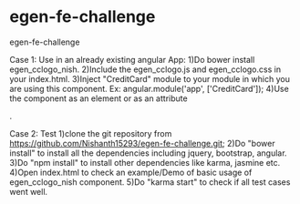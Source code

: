 # egen-fe-challenge
egen-fe-challenge

Case 1: Use in an already existing angular App:
1)Do bower install egen_cclogo_nish.
2)Include the egen_cclogo.js and egen_cclogo.css in your index.html.
3)Inject "CreditCard" module to your module in which you are using this component.
	Ex: angular.module('app', ['CreditCard']);
4)Use the component as an element <cclogo></cclogo> or as an attribute <div cclogo></div>. 

Case 2: Test 
1)clone the git repository from https://github.com/Nishanth15293/egen-fe-challenge.git;
2)Do "bower install" to install all the dependencies including jquery, bootstrap, angular. 
3)Do "npm install" to install other dependencies like karma, jasmine etc.
4)Open index.html to check an example/Demo of basic usage of egen_cclogo_nish component.
5)Do "karma start" to check if all test cases went well.
